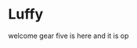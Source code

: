 # Luffy
welcome
gear five is here and it is op 
 
 
 
  
    
              
            
                    
                              
               
                    
        
   
 
